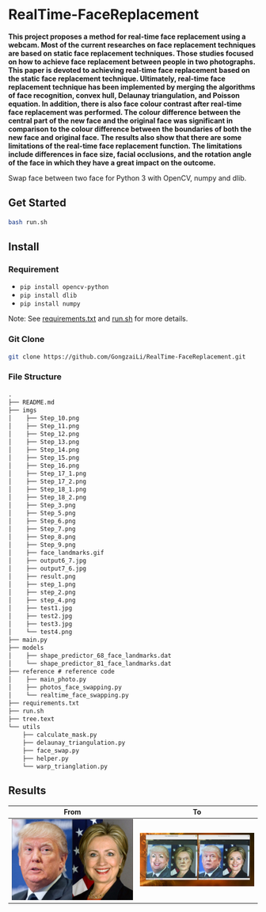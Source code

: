 # RealTime-FaceReplacement

**This project proposes a method for real-time face replacement using a webcam. Most of the current researches on face replacement techniques are based on static face replacement techniques. Those studies focused on how to achieve face replacement between people in two photographs. This paper is devoted to achieving real-time face replacement based on the static face replacement technique. Ultimately, real-time face replacement technique has been implemented by merging the algorithms of face recognition, convex hull, Delaunay triangulation, and Poisson equation. In addition, there is also face colour contrast after real-time face replacement was performed. The colour difference between the central part of the new face and the original face was significant in comparison to the colour difference between the boundaries of both the new face and original face. The results also show that there are some limitations of the real-time face replacement function. The limitations include differences in face size, facial occlusions, and the rotation angle of the face in which they have a great impact on the outcome.**

Swap face between two face for Python 3 with OpenCV, numpy and dlib.

## Get Started
```sh
bash run.sh
```
## Install 

### Requirement

* `pip install opencv-python`
* `pip install dlib`
* `pip install numpy`

Note: See [requirements.txt](requirements.txt) and [run.sh](run.sh) for more details.

### Git Clone

```bash
git clone https://github.com/GongzaiLi/RealTime-FaceReplacement.git
```

### File Structure
```
.
├── README.md
├── imgs
│    ├── Step_10.png
│    ├── Step_11.png
│    ├── Step_12.png
│    ├── Step_13.png
│    ├── Step_14.png
│    ├── Step_15.png
│    ├── Step_16.png
│    ├── Step_17_1.png
│    ├── Step_17_2.png
│    ├── Step_18_1.png
│    ├── Step_18_2.png
│    ├── Step_3.png
│    ├── Step_5.png
│    ├── Step_6.png
│    ├── Step_7.png
│    ├── Step_8.png
│    ├── Step_9.png
│    ├── face_landmarks.gif
│    ├── output6_7.jpg
│    ├── output7_6.jpg
│    ├── result.png
│    ├── step_1.png
│    ├── step_2.png
│    ├── step_4.png
│    ├── test1.jpg
│    ├── test2.jpg
│    ├── test3.jpg
│    └── test4.png
├── main.py
├── models
│    ├── shape_predictor_68_face_landmarks.dat
│    └── shape_predictor_81_face_landmarks.dat
├── reference # reference code
│    ├── main_photo.py
│    ├── photos_face_swapping.py
│    └── realtime_face_swapping.py
├── requirements.txt
├── run.sh
├── tree.text
└── utils
    ├── calculate_mask.py
    ├── delaunay_triangulation.py
    ├── face_swap.py
    ├── helper.py
    └── warp_trianglation.py
```
## Results

| From                | To                   |
| ------------------- | -------------------- |
| ![](imgs/test4.png) | ![](imgs/result.png) |
